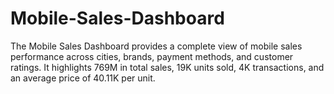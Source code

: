 # Mobile-Sales-Dashboard
The Mobile Sales Dashboard provides a complete view of mobile sales performance across cities, brands, payment methods, and customer ratings. It highlights 769M in total sales, 19K units sold, 4K transactions, and an average price of 40.11K per unit.
